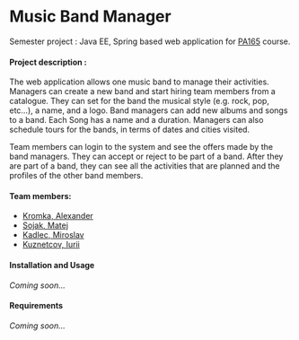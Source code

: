 # Music Band Manager

Semester project : Java EE, Spring based web application for [PA165](https://is.muni.cz/auth/predmet/fi/podzim2017/PA165) course.

#### Project description :

The web application allows one music band to manage their activities. Managers can create a new band and start hiring team members from a catalogue. They can set for the band the musical style (e.g. rock, pop, etc…), a name, and a logo. Band managers can add new albums and songs to a band. Each Song has a name and a duration. Managers can also schedule tours for the bands, in terms of dates and cities visited.

Team members can login to the system and see the offers made by the band managers. They can accept or reject to be part of a band. After they are part of a band, they can see all the activities that are planned and the profiles of the other band members.

#### Team members:

  - [Kromka, Alexander](https://github.com/n3v3rd1e)
  - [Sojak, Matej](https://github.com/mato5)
  - [Kadlec, Miroslav](https://github.com/5251351)
  - [Kuznetcov, Iurii](https://github.com/xkuznetc)

#### Installation and Usage

*Coming soon...*

#### Requirements

*Coming soon...*
